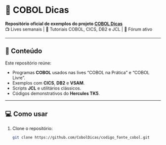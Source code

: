 # 🦖 COBOL Dicas

**Repositório oficial de exemplos do projeto [COBOL Dicas](https://coboldicas.com.br)**  
📺 Lives semanais | 📘 Tutoriais COBOL, CICS, DB2 e JCL | 💬 Fórum ativo

---

## 📂 Conteúdo
Este repositório reúne:
- Programas **COBOL** usados nas lives “COBOL na Prática” e “COBOL Livre”.
- Exemplos com **CICS**, **DB2** e **VSAM**.
- Scripts **JCL** e utilitários clássicos.
- Códigos demonstrativos do **Hercules TK5**.

---

## 💻 Como usar
1. Clone o repositório:
   ```bash
   git clone https://github.com/CobolDicas/codigo_fonte_cobol.git
